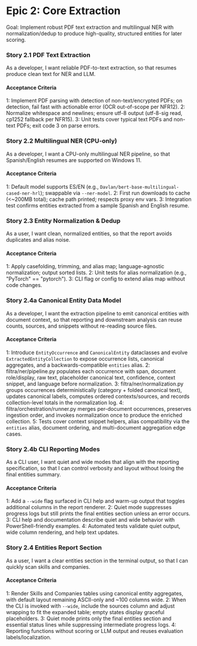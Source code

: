 # Epic 2: Core Extraction

Goal: Implement robust PDF text extraction and multilingual NER with normalization/dedup to produce high-quality, structured entities for later scoring.

### Story 2.1 PDF Text Extraction
As a developer,
I want reliable PDF-to-text extraction,
so that resumes produce clean text for NER and LLM.

#### Acceptance Criteria
1: Implement PDF parsing with detection of non-text/encrypted PDFs; on detection, fail fast with actionable error (OCR out-of-scope per NFR12).
2: Normalize whitespace and newlines; ensure utf-8 output (utf-8-sig read, cp1252 fallback per NFR15).
3: Unit tests cover typical text PDFs and non-text PDFs; exit code 3 on parse errors.

### Story 2.2 Multilingual NER (CPU-only)
As a developer,
I want a CPU-only multilingual NER pipeline,
so that Spanish/English resumes are supported on Windows 11.

#### Acceptance Criteria
1: Default model supports ES/EN (e.g., `Davlan/bert-base-multilingual-cased-ner-hrl`); swappable via `--ner-model`.
2: First run downloads to cache (<~200MB total); cache path printed; respects proxy env vars.
3: Integration test confirms entities extracted from a sample Spanish and English resume.

### Story 2.3 Entity Normalization & Dedup
As a user,
I want clean, normalized entities,
so that the report avoids duplicates and alias noise.

#### Acceptance Criteria
1: Apply casefolding, trimming, and alias map; language-agnostic normalization; output sorted lists.
2: Unit tests for alias normalization (e.g., "PyTorch" == "pytorch").
3: CLI flag or config to extend alias map without code changes.

### Story 2.4a Canonical Entity Data Model
As a developer,
I want the extraction pipeline to emit canonical entities with document context,
so that reporting and downstream analysis can reuse counts, sources, and snippets without re-reading source files.

#### Acceptance Criteria
1: Introduce `EntityOccurrence` and `CanonicalEntity` dataclasses and evolve `ExtractedEntityCollection` to expose occurrence lists, canonical aggregates, and a backwards-compatible `entities` alias.
2: filtra/ner/pipeline.py populates each occurrence with span, document role/display, raw text, placeholder canonical text, confidence, context snippet, and language before normalization.
3: filtra/ner/normalization.py groups occurrences deterministically (category + folded canonical text), updates canonical labels, computes ordered contexts/sources, and records collection-level totals in the normalization log.
4: filtra/orchestration/runner.py merges per-document occurrences, preserves ingestion order, and invokes normalization once to produce the enriched collection.
5: Tests cover context snippet helpers, alias compatibility via the `entities` alias, document ordering, and multi-document aggregation edge cases.

### Story 2.4b CLI Reporting Modes
As a CLI user,
I want quiet and wide modes that align with the reporting specification,
so that I can control verbosity and layout without losing the final entities summary.

#### Acceptance Criteria
1: Add a `--wide` flag surfaced in CLI help and warm-up output that toggles additional columns in the report renderer.
2: Quiet mode suppresses progress logs but still prints the final entities section unless an error occurs.
3: CLI help and documentation describe quiet and wide behavior with PowerShell-friendly examples.
4: Automated tests validate quiet output, wide column rendering, and help text updates.

### Story 2.4 Entities Report Section
As a user,
I want a clear entities section in the terminal output,
so that I can quickly scan skills and companies.

#### Acceptance Criteria
1: Render Skills and Companies tables using canonical entity aggregates, with default layout remaining ASCII-only and ~100 columns wide.
2: When the CLI is invoked with `--wide`, include the sources column and adjust wrapping to fit the expanded table; empty states display graceful placeholders.
3: Quiet mode prints only the final entities section and essential status lines while suppressing intermediate progress logs.
4: Reporting functions without scoring or LLM output and reuses evaluation labels/localization.
